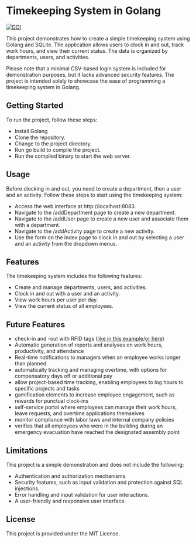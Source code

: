 # Timekeeping System in Golang

[![DOI](https://zenodo.org/badge/630874153.svg)](https://zenodo.org/doi/10.5281/zenodo.13685441)

This project demonstrates how to create a simple timekeeping system using Golang and SQLite. The application allows users to clock in and out, track work hours, and view their current status. The data is organized by departments, users, and activities.

Please note that a minimal CSV-based login system is included for demonstration purposes, but it lacks advanced security features. The project is intended solely to showcase the ease of programming a timekeeping system in Golang.

## Getting Started

To run the project, follow these steps:

* Install Golang
* Clone the repository.
* Change to the project directory.
* Run go build to compile the project.
* Run the compiled binary to start the web server.

## Usage

Before clocking in and out, you need to create a department, then a user and an activity. Follow these steps to start using the timekeeping system:

* Access the web interface at http://localhost:8083.
* Navigate to the /addDepartment page to create a new department.
* Navigate to the /addUser page to create a new user and associate them with a department.
* Navigate to the /addActivity page to create a new activity.
* Use the form on the index page to clock in and out by selecting a user and an activity from the dropdown menus.

## Features

The timekeeping system includes the following features:

* Create and manage departments, users, and activities.
* Clock in and out with a user and an activity.
* View work hours per user per day.
* View the current status of all employees.

## Future Features

* check-in and -out with RFID tags ([like in this example](https://github.com/SimonWaldherr/rp2040-examples/blob/main/read_rfid_with_rc522.py)/[or here](https://github.com/SimonWaldherr/rp2040-examples/blob/main/read_rfid_with_rc522.go))
* Automatic generation of reports and analyses on work hours, productivity, and attendance
* Real-time notifications to managers when an employee works longer than planned
* automatically tracking and managing overtime, with options for compensatory days off or additional pay
* allow project-based time tracking, enabling employees to log hours to specific projects and tasks
* gamification elements to increase employee engagement, such as rewards for punctual clock-ins
* self-service portal where employees can manage their work hours, leave requests, and overtime applications themselves
* monitor compliance with labor laws and internal company policies
* verifies that all employees who were in the building during an emergency evacuation have reached the designated assembly point

## Limitations

This project is a simple demonstration and does not include the following:

* Authentication and authorization mechanisms.
* Security features, such as input validation and protection against SQL injections.
* Error handling and input validation for user interactions.
* A user-friendly and responsive user interface.

## License

This project is provided under the MIT License.
